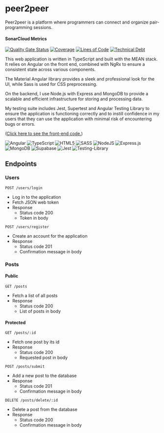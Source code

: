 # peer2peer

Peer2peer is a platform where programmers can connect and organize pair-programming sessions.

#### SonarCloud Metrics

[![Quality Gate Status](https://sonarcloud.io/api/project_badges/measure?project=IngeHeeringa_peer2peer-back&metric=alert_status)](https://sonarcloud.io/summary/new_code?id=IngeHeeringa_peer2peer-back)
[![Coverage](https://sonarcloud.io/api/project_badges/measure?project=IngeHeeringa_peer2peer-back&metric=coverage)](https://sonarcloud.io/summary/new_code?id=IngeHeeringa_peer2peer-back)
[![Lines of Code](https://sonarcloud.io/api/project_badges/measure?project=IngeHeeringa_peer2peer-back&metric=ncloc)](https://sonarcloud.io/summary/new_code?id=IngeHeeringa_peer2peer-back)
[![Technical Debt](https://sonarcloud.io/api/project_badges/measure?project=IngeHeeringa_peer2peer-back&metric=sqale_index)](https://sonarcloud.io/summary/new_code?id=IngeHeeringa_peer2peer-back)

This web application is written in TypeScript and built with the MEAN stack. It relies on Angular on the front end, combined with NgRx to ensure a consistent state across various components.

The Material Angular library provides a sleek and professional look for the UI, while Sass is used for CSS preprocessing.

On the backend, I use Node.js with Express and MongoDB to provide a scalable and efficient infrastructure for storing and processing data.

My testing suite includes Jest, Supertest and Angular Testing Library to ensure the application is functioning correctly and to instill confidence in my users that they can use the application with minimal risk of encountering bugs or errors.

([Click here to see the front-end code.](https://github.com/IngeHeeringa/peer2peer-front))

![Angular](https://img.shields.io/badge/angular-%23DD0031.svg?style=for-the-badge&logo=angular&logoColor=white)
![TypeScript](https://img.shields.io/badge/typescript-%23007ACC.svg?style=for-the-badge&logo=typescript&logoColor=white)
![HTML5](https://img.shields.io/badge/html5-%23E34F26.svg?style=for-the-badge&logo=html5&logoColor=white)
![SASS](https://img.shields.io/badge/SASS-hotpink.svg?style=for-the-badge&logo=SASS&logoColor=white)
![NodeJS](https://img.shields.io/badge/node.js-6DA55F?style=for-the-badge&logo=node.js&logoColor=white)
![Express.js](https://img.shields.io/badge/express.js-%23404d59.svg?style=for-the-badge&logo=express&logoColor=%2361DAFB)
![MongoDB](https://img.shields.io/badge/MongoDB-%234ea94b.svg?style=for-the-badge&logo=mongodb&logoColor=white)
![Supabase](https://img.shields.io/badge/Supabase-3ECF8E?style=for-the-badge&logo=supabase&logoColor=white)
![Jest](https://img.shields.io/badge/-jest-%23C21325?style=for-the-badge&logo=jest&logoColor=white)
![Testing-Library](https://img.shields.io/badge/-TestingLibrary-%23E33332?style=for-the-badge&logo=testing-library&logoColor=white)

## Endpoints

### Users

<code>POST /users/login</code>

- Log in to the application
- Fetch JSON web token
- Response
  - Status code 200
  - Token in body

<code>POST /users/register</code>

- Create an account for the application
- Response
  - Status code 201
  - Confirmation message in body

### Posts

#### Public

<code>GET /posts</code>

- Fetch a list of all posts
- Response
  - Status code 200
  - List of posts in body

#### Protected

<code>GET /posts/:id</code>

- Fetch one post by its id
- Response
  - Status code 200
  - Requested post in body

<code>POST /posts/submit</code>

- Add a new post to the database
- Response
  - Status code 201
  - Confirmation message in body

<code>DELETE /posts/delete/:id</code>

- Delete a post from the database
- Response
  - Status code 200
  - Confirmation message in body
